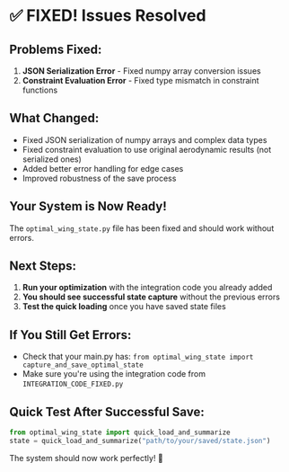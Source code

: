 # ✅ FIXED! Issues Resolved

## Problems Fixed:
1. **JSON Serialization Error** - Fixed numpy array conversion issues
2. **Constraint Evaluation Error** - Fixed type mismatch in constraint functions

## What Changed:
- Fixed JSON serialization of numpy arrays and complex data types
- Fixed constraint evaluation to use original aerodynamic results (not serialized ones)
- Added better error handling for edge cases
- Improved robustness of the save process

## Your System is Now Ready!

The `optimal_wing_state.py` file has been fixed and should work without errors.

## Next Steps:
1. **Run your optimization** with the integration code you already added
2. **You should see successful state capture** without the previous errors
3. **Test the quick loading** once you have saved state files

## If You Still Get Errors:
- Check that your main.py has: `from optimal_wing_state import capture_and_save_optimal_state`
- Make sure you're using the integration code from `INTEGRATION_CODE_FIXED.py`

## Quick Test After Successful Save:
```python
from optimal_wing_state import quick_load_and_summarize
state = quick_load_and_summarize("path/to/your/saved/state.json")
```

The system should now work perfectly! 🚀